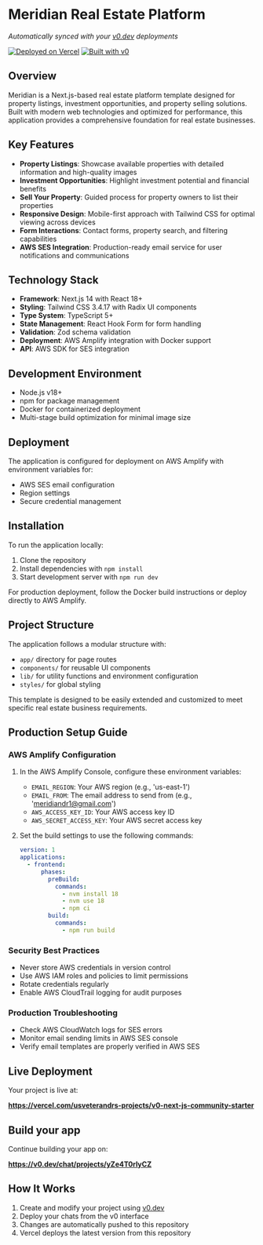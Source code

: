 # Meridian Real Estate Platform

*Automatically synced with your [v0.dev](https://v0.dev) deployments*

[![Deployed on Vercel](https://img.shields.io/badge/Deployed%20on-Vercel-black?style=for-the-badge&logo=vercel)](https://vercel.com/usveterandrs-projects/v0-next-js-community-starter)
[![Built with v0](https://img.shields.io/badge/Built%20with-v0.dev-black?style=for-the-badge)](https://v0.dev/chat/projects/yZe4T0rlyCZ)

## Overview

Meridian is a Next.js-based real estate platform template designed for property listings, investment opportunities, and property selling solutions. Built with modern web technologies and optimized for performance, this application provides a comprehensive foundation for real estate businesses.

## Key Features

- **Property Listings**: Showcase available properties with detailed information and high-quality images
- **Investment Opportunities**: Highlight investment potential and financial benefits
- **Sell Your Property**: Guided process for property owners to list their properties
- **Responsive Design**: Mobile-first approach with Tailwind CSS for optimal viewing across devices
- **Form Interactions**: Contact forms, property search, and filtering capabilities
- **AWS SES Integration**: Production-ready email service for user notifications and communications

## Technology Stack

- **Framework**: Next.js 14 with React 18+
- **Styling**: Tailwind CSS 3.4.17 with Radix UI components
- **Type System**: TypeScript 5+
- **State Management**: React Hook Form for form handling
- **Validation**: Zod schema validation
- **Deployment**: AWS Amplify integration with Docker support
- **API**: AWS SDK for SES integration

## Development Environment

- Node.js v18+
- npm for package management
- Docker for containerized deployment
- Multi-stage build optimization for minimal image size

## Deployment

The application is configured for deployment on AWS Amplify with environment variables for:

- AWS SES email configuration
- Region settings
- Secure credential management

## Installation

To run the application locally:

1. Clone the repository
2. Install dependencies with `npm install`
3. Start development server with `npm run dev`

For production deployment, follow the Docker build instructions or deploy directly to AWS Amplify.

## Project Structure

The application follows a modular structure with:

- `app/` directory for page routes
- `components/` for reusable UI components
- `lib/` for utility functions and environment configuration
- `styles/` for global styling

This template is designed to be easily extended and customized to meet specific real estate business requirements.

## Production Setup Guide

### AWS Amplify Configuration

1. In the AWS Amplify Console, configure these environment variables:

   - `EMAIL_REGION`: Your AWS region (e.g., 'us-east-1')
   - `EMAIL_FROM`: The email address to send from (e.g., 'meridiandr1@gmail.com')
   - `AWS_ACCESS_KEY_ID`: Your AWS access key ID
   - `AWS_SECRET_ACCESS_KEY`: Your AWS secret access key

2. Set the build settings to use the following commands:

   ```yaml
   version: 1
   applications:
     - frontend:
         phases:
           preBuild:
             commands:
               - nvm install 18
               - nvm use 18
               - npm ci
           build:
             commands:
               - npm run build
   ```

### Security Best Practices


- Never store AWS credentials in version control
- Use AWS IAM roles and policies to limit permissions
- Rotate credentials regularly
- Enable AWS CloudTrail logging for audit purposes

### Production Troubleshooting


- Check AWS CloudWatch logs for SES errors
- Monitor email sending limits in AWS SES console
- Verify email templates are properly verified in AWS SES

## Live Deployment

Your project is live at:

**<https://vercel.com/usveterandrs-projects/v0-next-js-community-starter>**

## Build your app

Continue building your app on:

**<https://v0.dev/chat/projects/yZe4T0rlyCZ>**

## How It Works

1. Create and modify your project using [v0.dev](https://v0.dev)
2. Deploy your chats from the v0 interface
3. Changes are automatically pushed to this repository
4. Vercel deploys the latest version from this repository
